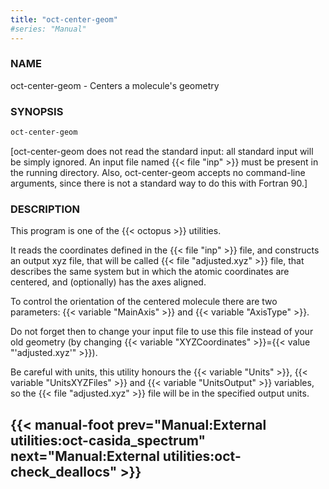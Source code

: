 ```yaml
---
title: "oct-center-geom"
#series: "Manual"
---
```



### NAME 
oct-center-geom - Centers a molecule's geometry

### SYNOPSIS 

```bash
oct-center-geom
```

[oct-center-geom does not read the standard input: all standard input
will be simply ignored. An input file named {{< file "inp" >}} must be present in the
running directory. Also, oct-center-geom accepts no command-line
arguments, since there is not a standard way to do this with Fortran
90.]

### DESCRIPTION 
This program is one of the {{< octopus >}} utilities.

It reads the coordinates defined in the {{< file "inp" >}} file, and constructs an output xyz file, that will be called
{{< file "adjusted.xyz" >}} file, that describes the same system but in which the
atomic coordinates are centered, and (optionally) has the axes aligned.

To control the orientation of the centered molecule there are two parameters: {{< variable "MainAxis" >}} and {{< variable "AxisType" >}}.

Do not forget then to change your input file to use this file instead of your old geometry (by changing {{< variable "XYZCoordinates" >}}={{< value "'adjusted.xyz'" >}}). 

Be careful with units, this utility honours the {{< variable "Units" >}}, {{< variable "UnitsXYZFiles" >}} and {{< variable "UnitsOutput" >}} variables, so the {{< file "adjusted.xyz" >}} file will be in the specified output units.

{{< manual-foot prev="Manual:External utilities:oct-casida_spectrum" next="Manual:External utilities:oct-check_deallocs" >}}
---------------------------------------------
